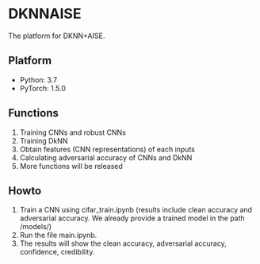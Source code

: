 # DKNNAISE
The platform for DKNN+AISE.
## Platform
* Python: 3.7
* PyTorch: 1.5.0
## Functions
1. Training CNNs and robust CNNs
2. Training DkNN
3. Obtain features (CNN representations) of each inputs
4. Calculating adversarial accuracy of CNNs and DkNN
5. More functions will be released
## Howto
1. Train a CNN using cifar_train.ipynb (results include clean accuracy and adversarial accuracy. We already provide a trained model in the path /models/)
2. Run the file main.ipynb.
3. The results will show the clean accuracy, adversarial accuracy, confidence, credibility.

